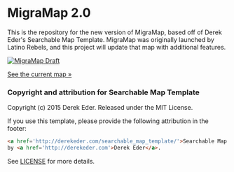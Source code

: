 # MigraMap 2.0
This is the repository for the new version of MigraMap, based off of Derek Eder's Searchable Map Template.
MigraMap was originally launched by Latino Rebels, and this project will update that map with additional features.

[![MigraMap Draft](https://github.com/chi-immigration-task-force/migra-map/blob/master/migra_map_advanced.png)](http://derekeder.github.io/FusionTable-Map-Template/)

[See the current map &raquo;](https://migramap.latinorebels.com/map)


### Copyright and attribution for Searchable Map Template

Copyright (c) 2015 Derek Eder. Released under the MIT License.

If you use this template, please provide the following attribution in the footer:

```html
<a href='http://derekeder.com/searchable_map_template/'>Searchable Map Template</a>
by <a href='http://derekeder.com'>Derek Eder</a>.
```

See [LICENSE](https://github.com/derekeder/FusionTable-Map-Template/blob/master/LICENSE) for more details.
